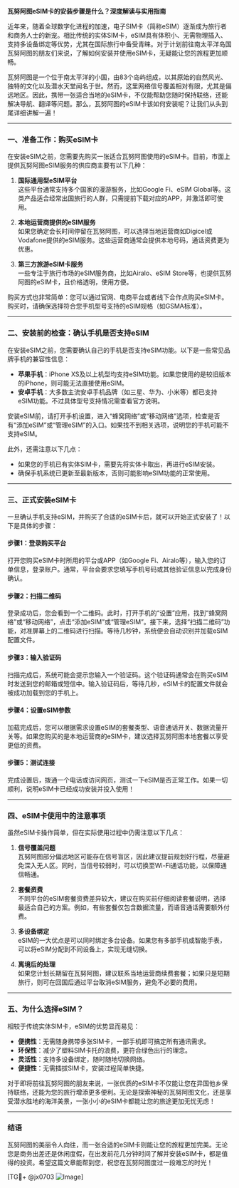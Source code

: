 **瓦努阿图eSIM卡的安装步骤是什么？深度解读与实用指南**

近年来，随着全球数字化进程的加速，电子SIM卡（简称eSIM）逐渐成为旅行者和商务人士的新宠。相比传统的实体SIM卡，eSIM具有体积小、无需物理插入、支持多设备绑定等优势，尤其在国际旅行中备受青睐。对于计划前往南太平洋岛国瓦努阿图的朋友们来说，了解如何安装并使用eSIM卡，无疑能让您的旅程更加顺畅。

瓦努阿图是一个位于南太平洋的小国，由83个岛屿组成，以其原始的自然风光、独特的文化以及潜水天堂闻名于世。然而，这里网络信号覆盖相对有限，尤其是偏远地区。因此，携带一张适合当地的eSIM卡，不仅能帮助您随时保持联络，还能解决导航、翻译等问题。那么，瓦努阿图的eSIM卡该如何安装呢？让我们从头到尾详细讲解一遍！

---

### **一、准备工作：购买eSIM卡**

在安装eSIM之前，您需要先购买一张适合瓦努阿图使用的eSIM卡。目前，市面上提供瓦努阿图eSIM服务的供应商主要有以下几种：

1. **国际通用型eSIM平台**  
   这些平台通常支持多个国家的漫游服务，比如Google Fi、eSIM Global等。这类产品适合经常出国旅行的人群，只需提前下载对应的APP，并激活即可使用。

2. **本地运营商提供的eSIM服务**  
   如果您确定会长时间停留在瓦努阿图，可以选择当地运营商如Digicel或Vodafone提供的eSIM服务。这些运营商通常会提供本地号码，通话资费更为优惠。

3. **第三方旅游eSIM卡服务**  
   一些专注于旅行市场的eSIM服务商，比如Airalo、eSIM Store等，也提供瓦努阿图的eSIM卡，且价格透明，使用方便。

购买方式也非常简单：您可以通过官网、电商平台或者线下合作点购买eSIM卡。购买时，请确保选择符合您手机型号支持的eSIM规格（如GSMA标准）。

---

### **二、安装前的检查：确认手机是否支持eSIM**

在安装eSIM之前，您需要确认自己的手机是否支持eSIM功能。以下是一些常见品牌手机的兼容性信息：

- **苹果手机**：iPhone XS及以上机型均支持eSIM功能。如果您使用的是较旧版本的iPhone，则可能无法直接使用eSIM。
- **安卓手机**：大多数主流安卓手机品牌（如三星、华为、小米等）都已支持eSIM功能。不过具体型号支持情况需查看官方说明。

安装eSIM前，请打开手机设置，进入“蜂窝网络”或“移动网络”选项，检查是否有“添加eSIM”或“管理eSIM”的入口。如果找不到相关选项，说明您的手机可能不支持eSIM。

此外，还需注意以下几点：
- 如果您的手机已有实体SIM卡，需要先将实体卡取出，再进行eSIM安装。
- 确保手机系统已更新至最新版本，否则可能影响eSIM功能的正常使用。

---

### **三、正式安装eSIM卡**

一旦确认手机支持eSIM，并购买了合适的eSIM卡后，就可以开始正式安装了！以下是具体的步骤：

#### **步骤1：登录购买平台**
打开您购买eSIM卡时所用的平台或APP（如Google Fi、Airalo等），输入您的订单信息，登录账户。通常，平台会要求您填写手机号码或其他验证信息以完成身份确认。

#### **步骤2：扫描二维码**
登录成功后，您会看到一个二维码。此时，打开手机的“设置”应用，找到“蜂窝网络”或“移动网络”，点击“添加eSIM”或“管理eSIM”。接下来，选择“扫描二维码”功能，对准屏幕上的二维码进行扫描。等待几秒钟，系统便会自动识别并加载eSIM配置文件。

#### **步骤3：输入验证码**
扫描完成后，系统可能会提示您输入一个验证码。这个验证码通常会在购买eSIM时发送到您的邮箱或短信中。输入验证码后，等待几秒，eSIM卡的配置文件就会被成功加载到您的手机上。

#### **步骤4：设置eSIM参数**
加载完成后，您可以根据需求设置eSIM的套餐类型、语音通话开关、数据流量开关等。如果您购买的是本地运营商的eSIM卡，建议选择瓦努阿图本地套餐以享受更低的资费。

#### **步骤5：测试连接**
完成设置后，拨通一个电话或访问网页，测试一下eSIM是否正常工作。如果一切顺利，说明eSIM卡已经成功安装并投入使用！

---

### **四、eSIM卡使用中的注意事项**

虽然eSIM卡操作简单，但在实际使用过程中仍需注意以下几点：

1. **信号覆盖问题**  
   瓦努阿图部分偏远地区可能存在信号盲区，因此建议提前规划好行程，尽量避免深入无人区。同时，当信号较弱时，可以切换至Wi-Fi通话功能，以保障通信畅通。

2. **套餐资费**  
   不同平台的eSIM套餐资费差异较大，建议在购买前仔细阅读套餐说明，选择最适合自己的方案。例如，有些套餐仅包含数据流量，而语音通话需要额外付费。

3. **多设备绑定**  
   eSIM的一大优点是可以同时绑定多台设备。如果您有多部手机或智能手表，可以将eSIM分配到不同设备上，实现无缝切换。

4. **离境后的处理**  
   如果您计划长期留在瓦努阿图，建议联系当地运营商续费套餐；如果只是短期旅行，则可在回国后通过平台取消eSIM服务，避免不必要的费用。

---

### **五、为什么选择eSIM？**

相较于传统实体SIM卡，eSIM的优势显而易见：
- **便携性**：无需随身携带多张SIM卡，一部手机即可搞定所有通讯需求。
- **环保性**：减少了塑料SIM卡托的浪费，更符合绿色出行的理念。
- **灵活性**：支持多设备绑定，随时随地切换网络。
- **便捷性**：无需插拔SIM卡，安装过程简单快捷。

对于即将前往瓦努阿图的朋友来说，一张优质的eSIM卡不仅能让您在异国他乡保持联络，还能为您的旅行增添更多便利。无论是探索神秘的瓦努阿图文化，还是享受潜水胜地的海洋美景，一张小小的eSIM卡都能让您的旅途更加无忧无虑！

---

### **结语**

瓦努阿图的美丽令人向往，而一张合适的eSIM卡则能让您的旅程更加完美。无论您是商务出差还是休闲度假，在出发前花几分钟时间了解并安装eSIM卡，都是值得的投资。希望这篇文章能帮到您，祝您在瓦努阿图度过一段难忘的时光！

[TG💪+ @jx0703 ![Image](https://github.com/user-attachments/assets/dbca1d08-cadb-493c-b0ec-ad6f7a83f270)]